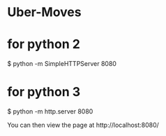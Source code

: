 # Uber-Moves

# for python 2
$ python -m SimpleHTTPServer 8080
# for python 3
$ python -m http.server 8080

You can then view the page at http://localhost:8080/